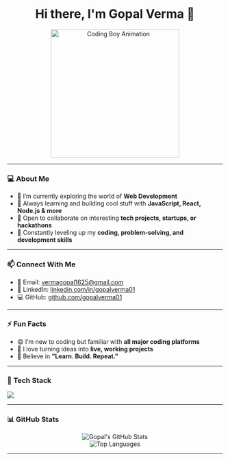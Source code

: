 <h1 align="center">Hi there, I'm Gopal Verma 👋</h1>

<p align="center">
  <img src="https://cdn.dribbble.com/users/1162077/screenshots/3848914/programmer.gif" width="300px" alt="Coding Boy Animation">
</p>

---

### 💻 About Me
- 🔭 I’m currently exploring the world of **Web Development**  
- 🌱 Always learning and building cool stuff with **JavaScript, React, Node.js & more**  
- 🤝 Open to collaborate on interesting **tech projects, startups, or hackathons**  
- 🧠 Constantly leveling up my **coding, problem-solving, and development skills**

---

### 📫 Connect With Me
- 📧 Email: [vermagopal1625@gmail.com](mailto:vermagopal1625@gmail.com)
- 💼 LinkedIn: [linkedin.com/in/gopalverma01](https://www.linkedin.com/in/gopal-verma-645801247/)
- 💻 GitHub: [github.com/gopalverma01](https://github.com/gopalverma01)

---

### ⚡ Fun Facts
- 😄 I’m new to coding but familiar with **all major coding platforms**
- 🚀 I love turning ideas into **live, working projects**
- 🎯 Believe in **"Learn. Build. Repeat."**

---

### 🔧 Tech Stack
<p>
  <img src="https://skillicons.dev/icons?i=html,css,js,react,nodejs,express,cpp,git,github,vscode,postman" />
</p>

---

### 📊 GitHub Stats
<p align="center">
  <img src="https://github-readme-stats.vercel.app/api?username=gopalverma01&show_icons=true&theme=radical" alt="Gopal's GitHub Stats" />
  <br/>
  <img src="https://github-readme-stats.vercel.app/api/top-langs/?username=gopalverma01&layout=compact&theme=radical" alt="Top Languages" />
</p>

---

<!---
gopalverma01/gopalverma01 is a ✨ special ✨ repository because its `README.md` (this file) appears on your GitHub profile.
You can click the Preview link to take a look at your changes.
--->
